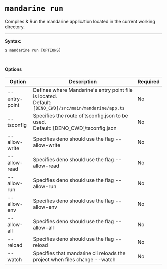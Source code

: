 # `mandarine run`
Compiles & Run the mandarine application located in the current working directory.

-----

**Syntax:**

```shell script
$ mandarine run [OPTIONS]
```

&nbsp;

**Options**

| Option | Description | Required |
| ------ | ----------- | -------- |
| --entry-point | Defines where Mandarine's entry point file is located.<br> Default: `[DENO_CWD]/src/main/mandarine/app.ts` | No
| --tsconfig | Specifies the route of tsconfig.json to be used. <br> Default: [DENO_CWD]/tsconfig.json | No
| --allow-write | Specifies deno should use the flag --allow-write | No
| --allow-read | Specifies deno should use the flag --allow-read | No
| --allow-run | Specifies deno should use the flag --allow-run | No
| --allow-env | Specifies deno should use the flag --allow-env | No
| --allow-all | Specifies deno should use the flag --allow-all | No
| --reload | Specifies deno should use the flag --reload | No
| --watch | Specifies that mandarine cli reloads the project when files change --watch | No
